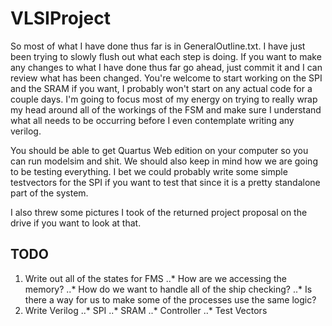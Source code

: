 # VLSIProject

So most of what I have done thus far is in GeneralOutline.txt. I have just been
trying to slowly flush out what each step is doing. If you want to make any
changes to what I have done thus far go ahead, just commit it and I can review
what has been changed. You're welcome to start working on the SPI and the SRAM
if you want, I probably won't start on any actual code for a couple days. I'm
going to focus most of my energy on trying to really wrap my head around all of
the workings of the FSM and make sure I understand what all needs to be
occurring before I even contemplate writing any verilog.

You should be able to get Quartus Web edition on your computer so you can run
modelsim and shit. We should also keep in mind how we are going to be testing
everything. I bet we could probably write some simple testvectors for the SPI if
you want to test that since it is a pretty standalone part of the system.

I also threw some pictures I took of the returned project proposal on the drive
if you want to look at that.

## TODO
1. Write out all of the states for FMS
..* How are we accessing the memory?
..* How do we want to handle all of the ship checking?
..* Is there a way for us to make some of the processes use the same logic?
2. Write Verilog
..* SPI
..* SRAM
..* Controller
..* Test Vectors
